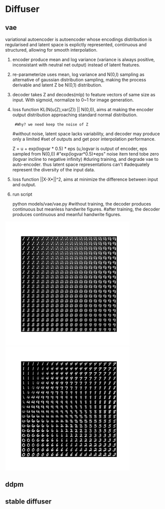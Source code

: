
# Diffuser
## vae
variational autoencoder is autoencoder whose encodings distribution is regularised and latent 
space is explictly represented, continuous and structured, allowing for smooth interpolation. 
1) encoder produce mean and log variance (variance is always positive, inconsistant with 
   neutral net output) instead of latent features.
2) re-parameterize uses mean, log variance and N(0,I) sampling as alternative of gaussian 
   distribution sampling, making the process derivable and latent Z be N(0,1) distribution.
3) decoder takes Z and decodes(mlp) to feature vectors of same size as input. With sigmoid,
   normalize to 0~1 for image generation.
4) loss function KL(N(u(Z),var(Z)) || N(0,I)), aims at making the encoder output distribution 
   approaching standard normal distribution.
        
        #Why? we need keep the noise of Z
	#without noise, latent space lacks variability, and decoder may produce only a limited 
   	#set of outputs and get poor interpolation performance.
   	
	Z = u + exp(logvar * 0.5) * eps 
	(u,logvar is output of encoder, eps sampled from N(0,I))
   	#"exp(logvar*0.5)*eps" noise item tend tobe zero (logvar incline to negative infinity) 
   	#during training, and degrade vae to auto-encoder. thus latent space representations can't 
   	#adequately represent the diversity of the input data.

6) loss function ||X-X*||^2, aims at minimize the difference between input and output.

7) run script

	python models/vae/vae.py
   	#without training, the decoder produces continuous but meanless handwrite figures.
   	#after training, the decoder produces continuous and meanful handwrite figures.

<img src="../assets/vae_chaos.png" width="400" />
<img src="../assets/vae_trained.png" width="400" /> 


## ddpm

## stable diffuser
